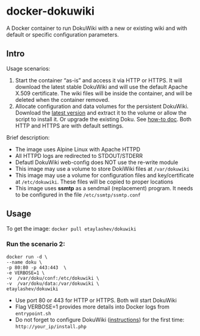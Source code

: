 # docker-dokuwiki
A Docker container to run DokuWiki with a new or existing wiki and with default or specific configuration parameters.

## Intro

Usage scenarios: 
1. Start the container “as-is” and access it via HTTP or HTTPS. It will download the latest stable DokuWiki and will use the default Apache X.509 certificate. The wiki files will be inside the container, and will be deleted when the container removed. 
2. Allocate configuration and data volumes for the persistent DokuWiki. Download the [latest version](https://download.dokuwiki.org/) and extract it to the volume or allow the script to install it. Or upgrade the existing Doku. See [how-to doc](https://www.dokuwiki.org/install:upgrade). Both HTTP and HTTPS are with default settings.

Brief description:
- The image uses Alpine Linux with Apache HTTPD
- All HTTPD logs are redirected to STDOUT/STDERR
- Defautl DokuWiki web-config does NOT use the re-write module
- This image may use a volume to store DokiWiki files at `/var/dokuwiki`
- This image may use a volume for configuration files and key/certificate at `/etc/dokuwiki`. These files will be copied to proper locations
- This image uses **ssmtp** as a sendmail (replacement) program. It needs to be configured in the file `/etc/ssmtp/ssmtp.conf`

## Usage

To get the image: `docker pull etaylashev/dokuwiki`

### Run the scenario 2:
```
docker run -d \
--name doku \
-p 80:80 -p 443:443  \
-e VERBOSE=1 \
-v  /var/doku/conf:/etc/dokuwiki \
-v  /var/doku/data:/var/dokuwiki \
etaylashev/dokuwiki
```
- Use port 80 or 443 for HTTP or HTTPS. Both will start DokuWiki
- Flag VERBOSE=1 provides more details into Docker logs from `entrypoint.sh`
- Do not forget to configure DokuWiki ([instructions](https://www.dokuwiki.org/install)) for the first time: `http://your_ip/install.php`
